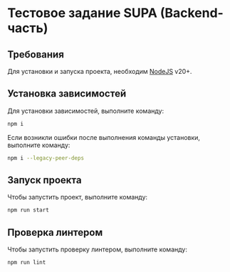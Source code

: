 # Тестовое задание SUPA (Backend-часть)

## Требования
Для установки и запуска проекта, необходим [NodeJS](https://nodejs.org/) v20+.

## Установка зависимостей
Для установки зависимостей, выполните команду:
```sh
npm i
```
Если возникли ошибки после выполнения команды установки, выполните команду:
```sh
npm i --legacy-peer-deps
```

## Запуск проекта
Чтобы запустить проект, выполните команду:
```sh
npm run start
```

## Проверка линтером
Чтобы запустить проверку линтером, выполните команду:
```sh
npm run lint
```